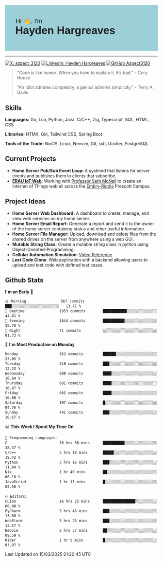 ![Hayden Hargreaves](https://github.com/Azpect3120/Azpect3120/blob/master/download.png?raw=true)

<hr>

[![X: azpect_3120](https://img.shields.io/twitter/follow/azpect_3120?style=social)](https://x.com/azpect_3120)
[![Linkedin: Hayden Hargreaves](https://img.shields.io/badge/-Hayden%20Hargreaves-blue?style=flat-square&logo=Linkedin&logoColor=white&link=https://www.linkedin.com/in/hayden-hargreaves-37b2802a4/)](https://www.linkedin.com/in/hayden-hargreaves-37b2802a4/)
[![GitHub Azpect3120](https://img.shields.io/github/followers/azpect3120?label=follow&style=social)](https://github.com/azpect3120)

> "Code is like humor. When you have to explain it, it’s bad." – Cory House
> 
> "An idiot admires complexity, a genius admires simplicity." - Terry A. Davis


## Skills
**Languages:** Go, Lua, Python, Java, C/C++, Zig, Typescript, SQL, HTML, CSS 

**Libraries:** HTMX, Gin, Tailwind CSS, Spring Boot

**Tools of the Trade:** NixOS, Linux, Neovim, Git, ssh, Docker, PostgreSQL


## Current Projects 
- **Home Server Pub/Sub Event Loop:** A systemd that listens for server events and publishes them to clients that subscribe.
- **[ERAU IoT Web](https://github.com/Azpect3120/InternetOfThings)**: Working with [Professor Seth McNeil](https://github.com/semcneil) to create an Internet of Things web all across the [Embry-Riddle](https://erau.edu) Prescott Campus.


## Project Ideas
- **Home Server Web Dashboard:** A dashboard to create, manage, and view web services on my home server.
- **Home Server Email Report:** Generate a report and send it to the owner of the home server containing status and other useful information.
- **Home Server File Manager:** Upload, download and delete files from the shared drives on the server from anywhere using a web GUI.
- **Mutable String Class:** Create a mutable string class in python using Object-Oriented-Programming.
- **Cellular Automation Simulation**: [Video Reference](https://youtu.be/nr8biZfSZ3Y?si=kS962MMGRwKCgJ3Y&t=436)
- **Leet Code Clone**: Web application with a backend allowing users to upload and test code with defined test cases.

## Github Stats

<!--START_SECTION:waka-->
**I'm an Early 🐤** 

```text
🌞 Morning                567 commits         ███░░░░░░░░░░░░░░░░░░░░░░   13.71 % 
🌆 Daytime                1853 commits        ███████████░░░░░░░░░░░░░░   44.81 % 
🌃 Evening                1644 commits        ██████████░░░░░░░░░░░░░░░   39.76 % 
🌙 Night                  71 commits          ░░░░░░░░░░░░░░░░░░░░░░░░░   01.72 % 
```
📅 **I'm Most Productive on Monday** 

```text
Monday                   953 commits         ██████░░░░░░░░░░░░░░░░░░░   23.05 % 
Tuesday                  510 commits         ███░░░░░░░░░░░░░░░░░░░░░░   12.33 % 
Wednesday                688 commits         ████░░░░░░░░░░░░░░░░░░░░░   16.64 % 
Thursday                 681 commits         ████░░░░░░░░░░░░░░░░░░░░░   16.47 % 
Friday                   665 commits         ████░░░░░░░░░░░░░░░░░░░░░   16.08 % 
Saturday                 197 commits         █░░░░░░░░░░░░░░░░░░░░░░░░   04.76 % 
Sunday                   441 commits         ███░░░░░░░░░░░░░░░░░░░░░░   10.67 % 
```


📊 **This Week I Spent My Time On** 

```text
💬 Programming Languages: 
C                        10 hrs 30 mins      ██████████░░░░░░░░░░░░░░░   38.37 % 
C/C++                    5 hrs 18 mins       █████░░░░░░░░░░░░░░░░░░░░   19.42 % 
Python                   3 hrs 16 mins       ███░░░░░░░░░░░░░░░░░░░░░░   11.94 % 
Nix                      1 hr 40 mins        ██░░░░░░░░░░░░░░░░░░░░░░░   06.10 % 
JavaScript               1 hr 15 mins        █░░░░░░░░░░░░░░░░░░░░░░░░   04.58 % 

🔥 Editors: 
CLion                    16 hrs 25 mins      ███████████████░░░░░░░░░░   60.00 % 
PyCharm                  3 hrs 46 mins       ███░░░░░░░░░░░░░░░░░░░░░░   13.80 % 
WebStorm                 3 hrs 26 mins       ███░░░░░░░░░░░░░░░░░░░░░░   12.57 % 
Neovim                   2 hrs 37 mins       ██░░░░░░░░░░░░░░░░░░░░░░░   09.59 % 
Rider                    1 hr 5 mins         █░░░░░░░░░░░░░░░░░░░░░░░░   03.97 % 
```


 Last Updated on 15/03/2025 01:20:45 UTC
<!--END_SECTION:waka-->
